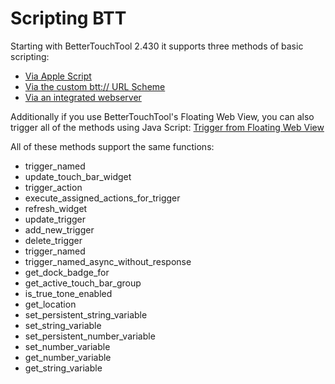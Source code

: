 # Scripting BTT

Starting with BetterTouchTool 2.430 it supports three methods of basic scripting:


* [Via Apple Script](1102_apple_script.md)
* [Via the custom btt:// URL Scheme](1103_custom_url_scheme.md)
* [Via an integrated webserver](1104_webserver.md)

Additionally if you use BetterTouchTool's Floating Web View, you can also trigger all of the methods using Java Script: [Trigger from Floating Web View](floating_menu_javascript.md)


All of these methods support the same functions:
* trigger_named
* update_touch_bar_widget
* trigger_action
* execute_assigned_actions_for_trigger
* refresh_widget
* update_trigger
* add_new_trigger 
* delete_trigger
* trigger_named
* trigger_named_async_without_response
* get_dock_badge_for
* get_active_touch_bar_group
* is_true_tone_enabled
* get_location
* set_persistent_string_variable
* set_string_variable
* set_persistent_number_variable
* set_number_variable
* get_number_variable
* get_string_variable
